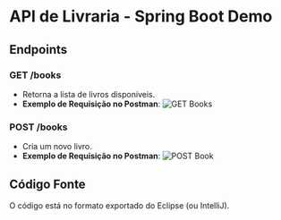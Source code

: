 # API de Livraria - Spring Boot Demo

## Endpoints

### GET /books
- Retorna a lista de livros disponíveis.
- **Exemplo de Requisição no Postman**:
  ![GET Books](imagens/get-books.png)

### POST /books
- Cria um novo livro.
- **Exemplo de Requisição no Postman**:
  ![POST Book](imagens/post-book.png)

## Código Fonte
O código está no formato exportado do Eclipse (ou IntelliJ).
